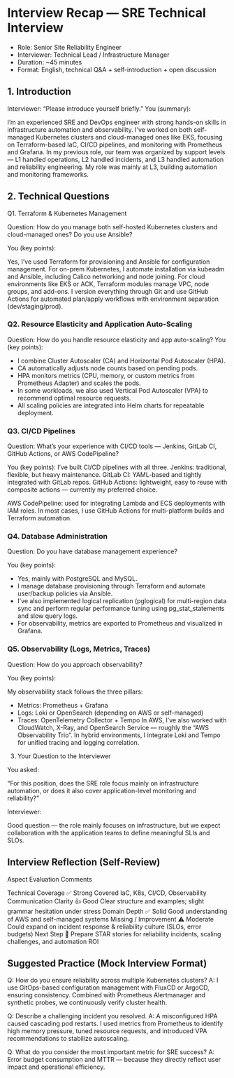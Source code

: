 # Interview Recap — SRE Technical Interview

- Role: Senior Site Reliability Engineer
- Interviewer: Technical Lead / Infrastructure Manager
- Duration: ~45 minutes
- Format: English, technical Q&A + self-introduction + open discussion

## 1. Introduction

Interviewer: “Please introduce yourself briefly.”
You (summary):

I’m an experienced SRE and DevOps engineer with strong hands-on skills in infrastructure automation and observability.
I’ve worked on both self-managed Kubernetes clusters and cloud-managed ones like EKS, focusing on Terraform-based IaC, CI/CD pipelines, and monitoring with Prometheus and Grafana.
In my previous role, our team was organized by support levels — L1 handled operations, L2 handled incidents, and L3 handled automation and reliability engineering. My role was mainly at L3, building automation and monitoring frameworks.

## 2. Technical Questions

Q1. Terraform & Kubernetes Management

Question: How do you manage both self-hosted Kubernetes clusters and cloud-managed ones? Do you use Ansible?

You (key points):

Yes, I’ve used Terraform for provisioning and Ansible for configuration management.
For on-prem Kubernetes, I automate installation via kubeadm and Ansible, including Calico networking and node joining.
For cloud environments like EKS or ACK, Terraform modules manage VPC, node groups, and add-ons.
I version everything through Git and use GitHub Actions for automated plan/apply workflows with environment separation (dev/staging/prod).

### Q2. Resource Elasticity and Application Auto-Scaling

Question: How do you handle resource elasticity and app auto-scaling?
You (key points):

- I combine Cluster Autoscaler (CA) and Horizontal Pod Autoscaler (HPA).
- CA automatically adjusts node counts based on pending pods.
- HPA monitors metrics (CPU, memory, or custom metrics from Prometheus Adapter) and scales the pods.
- In some workloads, we also used Vertical Pod Autoscaler (VPA) to recommend optimal resource requests.
- All scaling policies are integrated into Helm charts for repeatable deployment.

### Q3. CI/CD Pipelines

Question: What’s your experience with CI/CD tools — Jenkins, GitLab CI, GitHub Actions, or AWS CodePipeline?

You (key points):
I’ve built CI/CD pipelines with all three.
Jenkins: traditional, flexible, but heavy maintenance.
GitLab CI: YAML-based and tightly integrated with GitLab repos.
GitHub Actions: lightweight, easy to reuse with composite actions — currently my preferred choice.

AWS CodePipeline: used for integrating Lambda and ECS deployments with IAM roles.
In most cases, I use GitHub Actions for multi-platform builds and Terraform automation.

### Q4. Database Administration

Question: Do you have database management experience?

You (key points):
- Yes, mainly with PostgreSQL and MySQL.
- I manage database provisioning through Terraform and automate user/backup policies via Ansible.
- I’ve also implemented logical replication (pglogical) for multi-region data sync and perform regular performance tuning using pg_stat_statements and slow query logs.
- For observability, metrics are exported to Prometheus and visualized in Grafana.

### Q5. Observability (Logs, Metrics, Traces)

Question: How do you approach observability?

You (key points):

My observability stack follows the three pillars:

- Metrics: Prometheus + Grafana
- Logs: Loki or OpenSearch (depending on AWS or self-managed)
- Traces: OpenTelemetry Collector + Tempo
In AWS, I’ve also worked with CloudWatch, X-Ray, and OpenSearch Service — roughly the “AWS Observability Trio”.
In hybrid environments, I integrate Loki and Tempo for unified tracing and logging correlation.

3. Your Question to the Interviewer

You asked:

“For this position, does the SRE role focus mainly on infrastructure automation, or does it also cover application-level monitoring and reliability?”

Interviewer:

Good question — the role mainly focuses on infrastructure, but we expect collaboration with the application teams to define meaningful SLIs and SLOs.


## Interview Reflection (Self-Review)

Aspect	Evaluation	Comments

Technical Coverage	✅ Strong	Covered IaC, K8s, CI/CD, Observability
Communication Clarity	👍 Good	Clear structure and examples; slight grammar hesitation under stress
Domain Depth	✅ Solid	Good understanding of AWS and self-managed systems
Missing / Improvement	⚠️ Moderate	Could expand on incident response & reliability culture (SLOs, error budgets)
Next Step	🧭	Prepare STAR stories for reliability incidents, scaling challenges, and automation ROI

## Suggested Practice (Mock Interview Format)

Q: How do you ensure reliability across multiple Kubernetes clusters?
A: I use GitOps-based configuration management with FluxCD or ArgoCD, ensuring consistency. Combined with Prometheus Alertmanager and synthetic probes, we continuously verify cluster health.

Q: Describe a challenging incident you resolved.
A: A misconfigured HPA caused cascading pod restarts. I used metrics from Prometheus to identify high memory pressure, tuned resource requests, and introduced VPA recommendations to stabilize autoscaling.

Q: What do you consider the most important metric for SRE success?
A: Error budget consumption and MTTR — because they directly reflect user impact and operational efficiency.
